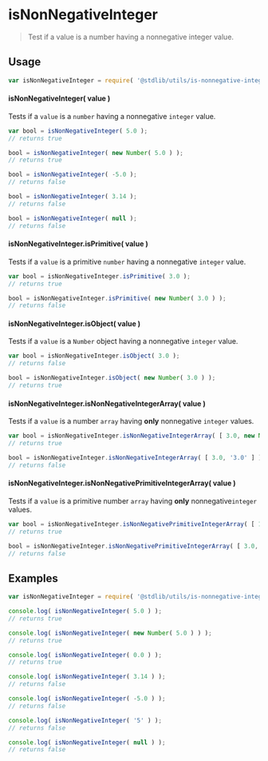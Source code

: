 isNonNegativeInteger
===
> Test if a value is a number having a nonnegative integer value.

<!-- <usage> -->
## Usage

``` javascript
var isNonNegativeInteger = require( '@stdlib/utils/is-nonnegative-integer' );
```

#### isNonNegativeInteger( value )

Tests if a `value` is a `number` having a nonnegative `integer` value.

``` javascript
var bool = isNonNegativeInteger( 5.0 );
// returns true

bool = isNonNegativeInteger( new Number( 5.0 ) );
// returns true

bool = isNonNegativeInteger( -5.0 );
// returns false

bool = isNonNegativeInteger( 3.14 );
// returns false

bool = isNonNegativeInteger( null );
// returns false
```

#### isNonNegativeInteger.isPrimitive( value )

Tests if a `value` is a primitive `number` having a nonnegative `integer` value.

``` javascript
var bool = isNonNegativeInteger.isPrimitive( 3.0 );
// returns true

bool = isNonNegativeInteger.isPrimitive( new Number( 3.0 ) );
// returns false
```

#### isNonNegativeInteger.isObject( value )

Tests if a `value` is a `Number` object having a nonnegative `integer` value.

``` javascript
var bool = isNonNegativeInteger.isObject( 3.0 );
// returns false

bool = isNonNegativeInteger.isObject( new Number( 3.0 ) );
// returns true
```

#### isNonNegativeInteger.isNonNegativeIntegerArray( value )

Tests if a `value` is a number `array` having __only__ nonnegative `integer` values.

``` javascript
var bool = isNonNegativeInteger.isNonNegativeIntegerArray( [ 3.0, new Number(3.0) ] );
// returns true

bool = isNonNegativeInteger.isNonNegativeIntegerArray( [ 3.0, '3.0' ] );
// returns false
```

#### isNonNegativeInteger.isNonNegativePrimitiveIntegerArray( value )

Tests if a `value` is a primitive number `array` having __only__  nonnegative`integer` values.

``` javascript
var bool = isNonNegativeInteger.isNonNegativePrimitiveIntegerArray( [ 1.0, 0.0, 10.0 ] );
// returns true

bool = isNonNegativeInteger.isNonNegativePrimitiveIntegerArray( [ 3.0, new Number(1.0) ] );
// returns false
```
<!-- </usage> -->


<!-- <examples> -->
## Examples

``` javascript
var isNonNegativeInteger = require( '@stdlib/utils/is-nonnegative-integer' );

console.log( isNonNegativeInteger( 5.0 ) );
// returns true

console.log( isNonNegativeInteger( new Number( 5.0 ) ) );
// returns true

console.log( isNonNegativeInteger( 0.0 ) );
// returns true

console.log( isNonNegativeInteger( 3.14 ) );
// returns false

console.log( isNonNegativeInteger( -5.0 ) );
// returns false

console.log( isNonNegativeInteger( '5' ) );
// returns false

console.log( isNonNegativeInteger( null ) );
// returns false
```
<!-- </examples> -->

<!-- <links> -->
<!-- </links> -->
